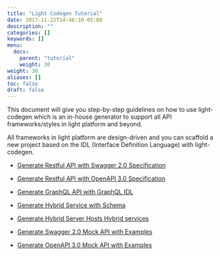 ```yaml
---
title: "Light Codegen Tutorial"
date: 2017-11-22T14:46:10-05:00
description: ""
categories: []
keywords: []
menu:
  docs:
    parent: "tutorial"
    weight: 30
weight: 30
aliases: []
toc: false
draft: false
---
```


This document will give you step-by-step guidelines on how to use light-codegen which
is an in-house generator to support all API frameworks/styles in light platform and beyond.
  
All frameworks in light platform are design-driven and you can scaffold a new project based
on the IDL (Interface Definition Language) with light-codegen. 

* [Generate Restful API with Swagger 2.0 Specification][]

* [Generate Restful API with OpenAPI 3.0 Specification][]

* [Generate GraphQL API with GraphQL IDL][]

* [Generate Hybrid Service with Schema][]

* [Generate Hybrid Server Hosts Hybrid services][]

* [Generate Swagger 2.0 Mock API with Examples][]

* [Generate OpenAPI 3.0 Mock API with Examples][]

[Generate Restful API with Swagger 2.0 Specification]: /tutorial/generator/swagger/
[Generate Restful API with OpenAPI 3.0 Specification]: /tutorial/generator/openapi/
[Generate GraphQL API with GraphQL IDL]: /tutorial/generator/graphql/
[Generate Hybrid Service with Schema]: /tutorial/generator/hybridservice/
[Generate Hybrid Server Hosts Hybrid services]: /tutorial/generator/hybridserver/
[Generate Swagger 2.0 Mock API with Examples]: /tutorial/generator/swagger-mock/
[Generate OpenAPI 3.0 Mock API with Examples]: /tutorial/generator/openapi-mock/

